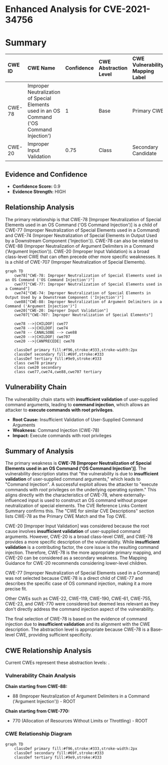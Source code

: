 # Enhanced Analysis for CVE-2021-34756

# Summary
| CWE ID  | CWE Name                                                                                  | Confidence | CWE Abstraction Level | CWE Vulnerability Mapping Label | CWE-Vulnerability Mapping Notes |
| :-------- | :------------------------------------------------------------------------------------------ | :--------- | :---------------------- | :------------------------------ | :------------------------------ |
| CWE-78  | Improper Neutralization of Special Elements used in an OS Command ('OS Command Injection') | 1          | Base                    | Primary CWE                     | Allowed                       |
| CWE-20  | Improper Input Validation                                                                 | 0.75       | Class                   | Secondary Candidate             | Discouraged                   |

## Evidence and Confidence

*   **Confidence Score:** 0.9
*   **Evidence Strength:** HIGH

## Relationship Analysis
The primary relationship is that CWE-78 [Improper Neutralization of Special Elements used in an OS Command ('OS Command Injection')] is a child of CWE-77 (Improper Neutralization of Special Elements used in a Command) and CWE-74 (Improper Neutralization of Special Elements in Output Used by a Downstream Component ('Injection')). CWE-78 can also be related to CWE-88 (Improper Neutralization of Argument Delimiters in a Command ('Argument Injection')). CWE-20 (Improper Input Validation) is a broad class-level CWE that can often precede other more specific weaknesses. It is a child of CWE-707 (Improper Neutralization of Special Elements).

```mermaid
graph TD
    cwe78["CWE-78: Improper Neutralization of Special Elements used in an OS Command ('OS Command Injection')"]
    cwe77["CWE-77: Improper Neutralization of Special Elements used in a Command"]
    cwe74["CWE-74: Improper Neutralization of Special Elements in Output Used by a Downstream Component ('Injection')"]
    cwe88["CWE-88: Improper Neutralization of Argument Delimiters in a Command ('Argument Injection')"]
    cwe20["CWE-20: Improper Input Validation"]
    cwe707["CWE-707: Improper Neutralization of Special Elements"]

    cwe78 -->|CHILDOF| cwe77
    cwe78 -->|CHILDOF| cwe74
    cwe78 -- CANALSOBE --> cwe88
    cwe20 -->|CHILDOF| cwe707
    cwe20 -->|CANPRECEDE| cwe78
    
    classDef primary fill:#f96,stroke:#333,stroke-width:2px
    classDef secondary fill:#69f,stroke:#333
    classDef tertiary fill:#9e9,stroke:#333
    class cwe78 primary
    class cwe20 secondary
    class cwe77,cwe74,cwe88,cwe707 tertiary
```

## Vulnerability Chain
The vulnerability chain starts with **insufficient validation** of user-supplied command arguments, leading to **command injection**, which allows an attacker to **execute commands with root privileges**.
- **Root Cause:** Insufficient Validation of User-Supplied Command Arguments
- **Weakness:** Command Injection (CWE-78)
- **Impact:** Execute commands with root privileges

## Summary of Analysis
The primary weakness is **CWE-78 [Improper Neutralization of Special Elements used in an OS Command ('OS Command Injection')]**. The vulnerability description states that "the vulnerability is due to **insufficient validation** of user-supplied command arguments," which leads to "Command Injection". A successful exploit allows the attacker to "execute commands with *root* privileges on the underlying operating system." This aligns directly with the characteristics of CWE-78, where externally-influenced input is used to construct an OS command without proper neutralization of special elements. The CVE Reference Links Content Summary confirms this. The "CWE for similar CVE Descriptions" section lists CWE-78 as the Primary CWE Match and the Top CWE.

CWE-20 [Improper Input Validation] was considered because the root cause involves **insufficient validation** of user-supplied command arguments. However, CWE-20 is a broad class-level CWE, and CWE-78 provides a more specific description of the vulnerability. While **insufficient validation** is a contributing factor, the core issue is the resulting command injection. Therefore, CWE-78 is the more appropriate primary mapping, and CWE-20 can be considered as a secondary weakness. The Mapping Guidance for CWE-20 recommends considering lower-level children.

CWE-77 [Improper Neutralization of Special Elements used in a Command] was not selected because CWE-78 is a direct child of CWE-77 and describes the specific case of OS command injection, making it a more precise fit.

Other CWEs such as CWE-22, CWE-119, CWE-190, CWE-61, CWE-755, CWE-23, and CWE-770 were considered but deemed less relevant as they don't directly address the command injection aspect of the vulnerability.

The final selection of CWE-78 is based on the evidence of command injection due to **insufficient validation** and its alignment with the CWE description. The abstraction level is appropriate because CWE-78 is a Base-level CWE, providing sufficient specificity.


## CWE Relationship Analysis

Current CWEs represent these abstraction levels: .


### Vulnerability Chain Analysis

**Chain starting from CWE-88:**
- 88 (Improper Neutralization of Argument Delimiters in a Command ('Argument Injection')) - ROOT


**Chain starting from CWE-770:**
- 770 (Allocation of Resources Without Limits or Throttling) - ROOT



### CWE Relationship Diagram

```mermaid
graph TD
    classDef primary fill:#f96,stroke:#333,stroke-width:2px
    classDef secondary fill:#69f,stroke:#333
    classDef tertiary fill:#9e9,stroke:#333
```